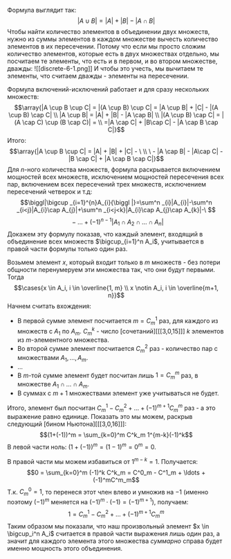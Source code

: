 Формула выглядит так:
$$|A \cup B| = |A| + |B| - |A \cap B|$$
Чтобы найти количество элементов в объединении двух множеств, нужно из суммы элементов в каждом множестве вычесть количество элементов в их пересечении. Потому что если мы просто сложим количество элементов, которые есть в двух множествах отдельно, мы посчитаем те элементы, что есть и в первом, и во втором множестве, дважды:
![[discrete-6-1.png]]
И чтобы это учесть, мы вычитаем те элементы, что считаем дважды - элементы на пересечении.

Формула включений-исключений работает и для сразу нескольких множеств:
$$\array{|A \cup B \cup C| = |(A \cup B) \cup C| = |A \cup B| + |C| - |(A \cup B) \cap C| \\ |A \cup B| = |A| + |B| - |A \cap B| \\ |(A \cup B) \cap C| = |(A \cap C) \cup (B \cap C)| = \\ =|A \cap C| + |B\cap C| - |A \cap B \cap C|}$$
Итого:
$$\array{|A \cup B \cup C| = |A| + |B| + |C| - \ \\ \ - |A \cap B| - |A\cap C| - |B \cap C| + |A \cap B \cap C|}$$
Для $n$-ного количества множеств, формула раскрывается включением мощностей всех множеств, исключением мощностей пересечения всех пар, включением всех пересечений трех множеств, исключением пересечений четверок и т.д:
$$\biggl|\bigcup _{i=1}^{n}A_{i}{\biggl |}=\sum^n _{i}|A_{i}|-\sum^n _{i<j}|A_{i}\cap A_{j}|+\sum^n _{i<j<k}|A_{i}\cap A_{j}\cap A_{k}|-\ $$
$$\ - \ldots +(-1)^{n-1}|A_{1}\cap A_{2}\cap \ldots \cap A_{n}|$$
Докажем эту формулу показав, что каждый элемент, входящий в объединение всех множеств $\bigcup_{i=1}^n A_i$, учитывается в правой части формулы только один раз.

Возьмем элемент $x$, который входит только в $m$ множеств - без потери общности перенумеруем эти множества так, что они будут первыми. Тогда 
$$\cases{x \in A_i, i \in \overline{1, m} \\ x \notin A_i, i \in \overline{m+1, n}}$$
Начнем считать вхождения:
- В первой сумме элемент посчитается $m = C^1_m$ раз, для каждого из множеств с $A_1$ по $A_m$. $C^k_m$ - число [сочетаний][[[3,0,15]]] $k$ элементов из $m$-элементного множества.
- Во второй сумме элемент посчитается $C^2_m$ раз - количество пар с множествами $A_1, \ldots, A_m$.
- ...
- В $m$-той сумме элемент будет посчитан лишь $1=C^m_m$ раз, в множестве $A_1 \cap \ldots \cap A_m$.
- В суммах с $m+1$ множествами элемент уже учитываться не будет.

Итого, элемент был посчитан $C^1_m - C^2_m + \ldots + (-1)^{m+1}C^m_m$ раз - а это выражение равно единице. Показать это мы можем, раскрыв следующий [бином Ньютона][[[3,0,16]]]:
$$(1+(-1))^m = \sum_{k=0}^m C^k_m 1^{m-k}(-1)^k$$
В левой части ноль: $(1+(-1))^m = (1-1)^m = 0^m = 0$.

В правой части мы можем избавиться от $1^{m-k} = 1$. Получается:
$$0 = \sum_{k=0}^m (-1)^k C^k_m = C^0_m - C^1_m + \ldots + (-1)^mC^m_m$$
Т.к. $C^0_m = 1$, то перенеся этот член влево и умножив на $-1$ (именно поэтому $(-1)^m$ меняется на $(-1)^m \cdot (-1) = (-1)^{m+1}$), получаем:
$$1 = C^1_m - C^2_m + \ldots + (-1)^{m+1}C^m_m$$
Таким образом мы показали, что наш произвольный элемент $x \in \bigcup_i^n A_i$ считается в правой части выражения лишь один раз, а значит для каждого элемента этого множества *суммарно* справа будет именно мощность этого объединения.
